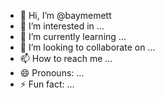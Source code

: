 - 👋 Hi, I’m @baymemett
- 👀 I’m interested in ...
- 🌱 I’m currently learning ...
- 💞️ I’m looking to collaborate on ...
- 📫 How to reach me ...
- 😄 Pronouns: ...
- ⚡ Fun fact: ...

<!---
baymemett/baymemett is a ✨ special ✨ repository because its `README.md` (this file) appears on your GitHub profile.
You can click the Preview link to take a look at your changes.
--->
